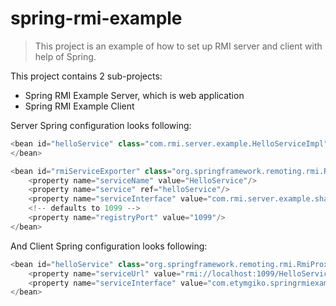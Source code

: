 # spring-rmi-example

> This project is an example of how to set up RMI server and client with help of Spring.

This project contains 2 sub-projects:
* Spring RMI Example Server, which is web application
* Spring RMI Example Client

Server Spring configuration looks following:

```java
<bean id="helloService" class="com.rmi.server.example.HelloServiceImpl">
</bean>

<bean id="rmiServiceExporter" class="org.springframework.remoting.rmi.RmiServiceExporter">
    <property name="serviceName" value="HelloService"/>
    <property name="service" ref="helloService"/>
    <property name="serviceInterface" value="com.rmi.server.example.shared.HelloService"/>
    <!-- defaults to 1099 -->
    <property name="registryPort" value="1099"/>
</bean>
```

And Client Spring configuration looks following:

```java
<bean id="helloService" class="org.springframework.remoting.rmi.RmiProxyFactoryBean">
    <property name="serviceUrl" value="rmi://localhost:1099/HelloService"/>
    <property name="serviceInterface" value="com.etymgiko.springrmiexample.shared.HelloService"/>
</bean>
```
